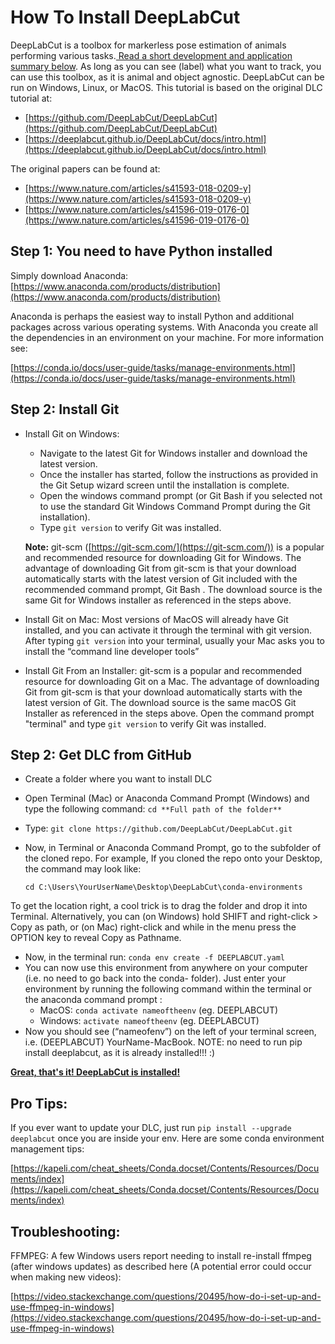 # How To Install DeepLabCut

DeepLabCut is a toolbox for markerless pose estimation of animals performing various tasks.[ Read a short development and application summary below](https://github.com/DeepLabCut/DeepLabCut#why-use-deeplabcut). As long as you can see (label) what you want to track, you can use this toolbox, as it is animal and object agnostic. DeepLabCut can be run on Windows, Linux, or MacOS. This tutorial is based on the original DLC tutorial at:



* [https://github.com/DeepLabCut/DeepLabCut](https://github.com/DeepLabCut/DeepLabCut) 
* [https://deeplabcut.github.io/DeepLabCut/docs/intro.html](https://deeplabcut.github.io/DeepLabCut/docs/intro.html) 

The original papers can be found at:



* [https://www.nature.com/articles/s41593-018-0209-y](https://www.nature.com/articles/s41593-018-0209-y) 
* [https://www.nature.com/articles/s41596-019-0176-0](https://www.nature.com/articles/s41596-019-0176-0) 


## Step 1: You need to have Python installed

Simply download Anaconda: [https://www.anaconda.com/products/distribution](https://www.anaconda.com/products/distribution) 

Anaconda is perhaps the easiest way to install Python and additional packages across various operating systems. With Anaconda you create all the dependencies in an environment on your machine. For more information see:

[https://conda.io/docs/user-guide/tasks/manage-environments.html](https://conda.io/docs/user-guide/tasks/manage-environments.html)


## Step 2: Install Git



* Install Git on Windows: 
    * Navigate to the latest Git for Windows installer and download the latest version.
    * Once the installer has started, follow the instructions as provided in the Git Setup wizard screen until the installation is complete. 
    * Open the windows command prompt (or Git Bash if you selected not to use the standard Git Windows Command Prompt during the Git installation).
    * Type `git version` to verify Git was installed.

    **Note:** git-scm ([https://git-scm.com/](https://git-scm.com/)) is a popular and recommended resource for downloading Git for Windows. The advantage of downloading Git from git-scm is that  your download automatically starts with the latest version of Git included with the  recommended command prompt, Git Bash . The download source is the same Git for Windows installer as referenced in the steps above.


    

* Install Git on Mac: Most versions of MacOS will already have Git installed, and you can activate it through the terminal with git version. After typing `git version` into your terminal, usually your Mac asks you to install the “command line developer tools”

    

* Install Git From an Installer: git-scm is a popular and recommended resource for downloading Git on a Mac. The advantage of downloading Git from git-scm is that your download automatically starts with the latest version of Git. The download source is the same macOS Git Installer as referenced in the steps above. Open the command prompt "terminal" and type `git version` to verify Git was installed.


## Step 2: Get DLC from GitHub



* Create a folder where you want to install DLC
* Open Terminal (Mac) or Anaconda Command Prompt (Windows) and type the following command:  `cd **Full path of the folder**`
* Type: `git clone https://github.com/DeepLabCut/DeepLabCut.git` 
* Now, in Terminal or Anaconda Command Prompt, go to the subfolder of the cloned repo. For example, If you cloned the repo onto your Desktop, the command may look like:

     `cd C:\Users\YourUserName\Desktop\DeepLabCut\conda-environments`


To get the location right, a cool trick is to drag the folder and drop it into Terminal. Alternatively, you can (on Windows) hold SHIFT and right-click > Copy as path, or (on Mac) right-click and while in the menu press the OPTION key to reveal Copy as Pathname.



* Now, in the terminal run: `conda env create -f DEEPLABCUT.yaml`
* You can now use this environment from anywhere on your computer (i.e. no need to go back into the conda- folder). Just enter your environment by running the following command within the terminal or the anaconda command prompt :
    * MacOS: `conda activate nameoftheenv` (eg. DEEPLABCUT)
    * Windows: `activate nameoftheenv` (eg. DEEPLABCUT)
* Now you should see (“nameofenv”) on the left of your terminal screen, i.e. (DEEPLABCUT) YourName-MacBook. NOTE: no need to run pip install deeplabcut, as it is already installed!!! :)

**<span style="text-decoration:underline;">**Great, that's it! DeepLabCut is installed!**</span>**


## Pro Tips:

If you ever want to update your DLC, just run `pip install --upgrade deeplabcut` once you are inside your env. Here are some conda environment management tips: 

[https://kapeli.com/cheat_sheets/Conda.docset/Contents/Resources/Documents/index](https://kapeli.com/cheat_sheets/Conda.docset/Contents/Resources/Documents/index) 


## Troubleshooting:

FFMPEG: A few Windows users report needing to install re-install ffmpeg (after windows updates) as described here (A potential error could occur when making new videos): 

[https://video.stackexchange.com/questions/20495/how-do-i-set-up-and-use-ffmpeg-in-windows](https://video.stackexchange.com/questions/20495/how-do-i-set-up-and-use-ffmpeg-in-windows)  
